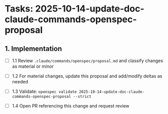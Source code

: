 # Tasks: 2025-10-14-update-doc-claude-commands-openspec-proposal

## 1. Implementation

- [ ] 1.1 Review `.claude/commands/openspec/proposal.md` and classify changes as material or minor

- [ ] 1.2 For material changes, update this proposal and add/modify deltas as needed

- [ ] 1.3 Validate: `openspec validate 2025-10-14-update-doc-claude-commands-openspec-proposal --strict`

- [ ] 1.4 Open PR referencing this change and request review
